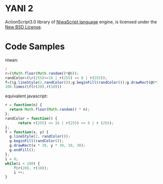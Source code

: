 YANI 2======ActionScript3.0 library of [NiwaScript language](http://nicowiki.com/%E3%83%8B%E3%83%AF%E3%83%B3%E8%AA%9E.html) engine, is licensed under the [New BSD License](http://www.opensource.org/licenses/bsd-license.php).Code Samples============niwan:```javascript/r=(\Math.floor(Math.random()*@0));randColor=(\r(255)<<16 | r(255) << 8 | r(255));f=(\g.lineStyle(2,randColor());g.beginFill(randColor());g.drawRect(@0*30,@1*30,30,30);g.endFill());100.times(\f(r(20),r(10)))```equivalent javascript:```javascriptr = function(n) {  return Math.floor(Math.random() * n);};randColor = function() {	  return r(255) << 16 | r(255) << 8 | r (255);};f = function(x, y) {  g.lineStyle(2, randColor());  g.beginFill(randColor());  g.drawRect(x * 30, y * 30, 30, 30);  g.endFill();};i = 0;while(i < 100) {	f(r(20), r(10));	i ++;}```